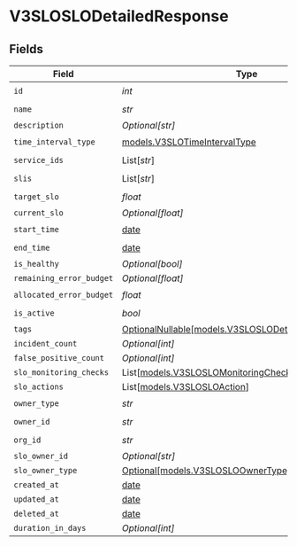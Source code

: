 # V3SLOSLODetailedResponse


## Fields

| Field                                                                                              | Type                                                                                               | Required                                                                                           | Description                                                                                        |
| -------------------------------------------------------------------------------------------------- | -------------------------------------------------------------------------------------------------- | -------------------------------------------------------------------------------------------------- | -------------------------------------------------------------------------------------------------- |
| `id`                                                                                               | *int*                                                                                              | :heavy_check_mark:                                                                                 | N/A                                                                                                |
| `name`                                                                                             | *str*                                                                                              | :heavy_check_mark:                                                                                 | N/A                                                                                                |
| `description`                                                                                      | *Optional[str]*                                                                                    | :heavy_minus_sign:                                                                                 | N/A                                                                                                |
| `time_interval_type`                                                                               | [models.V3SLOTimeIntervalType](../models/v3slotimeintervaltype.md)                                 | :heavy_check_mark:                                                                                 | N/A                                                                                                |
| `service_ids`                                                                                      | List[*str*]                                                                                        | :heavy_check_mark:                                                                                 | N/A                                                                                                |
| `slis`                                                                                             | List[*str*]                                                                                        | :heavy_check_mark:                                                                                 | N/A                                                                                                |
| `target_slo`                                                                                       | *float*                                                                                            | :heavy_check_mark:                                                                                 | N/A                                                                                                |
| `current_slo`                                                                                      | *Optional[float]*                                                                                  | :heavy_minus_sign:                                                                                 | N/A                                                                                                |
| `start_time`                                                                                       | [date](https://docs.python.org/3/library/datetime.html#date-objects)                               | :heavy_check_mark:                                                                                 | N/A                                                                                                |
| `end_time`                                                                                         | [date](https://docs.python.org/3/library/datetime.html#date-objects)                               | :heavy_check_mark:                                                                                 | N/A                                                                                                |
| `is_healthy`                                                                                       | *Optional[bool]*                                                                                   | :heavy_minus_sign:                                                                                 | N/A                                                                                                |
| `remaining_error_budget`                                                                           | *Optional[float]*                                                                                  | :heavy_minus_sign:                                                                                 | N/A                                                                                                |
| `allocated_error_budget`                                                                           | *float*                                                                                            | :heavy_check_mark:                                                                                 | N/A                                                                                                |
| `is_active`                                                                                        | *bool*                                                                                             | :heavy_check_mark:                                                                                 | N/A                                                                                                |
| `tags`                                                                                             | [OptionalNullable[models.V3SLOSLODetailedResponseTags]](../models/v3sloslodetailedresponsetags.md) | :heavy_minus_sign:                                                                                 | N/A                                                                                                |
| `incident_count`                                                                                   | *Optional[int]*                                                                                    | :heavy_minus_sign:                                                                                 | N/A                                                                                                |
| `false_positive_count`                                                                             | *Optional[int]*                                                                                    | :heavy_minus_sign:                                                                                 | N/A                                                                                                |
| `slo_monitoring_checks`                                                                            | List[[models.V3SLOSLOMonitoringCheck](../models/v3sloslomonitoringcheck.md)]                       | :heavy_minus_sign:                                                                                 | N/A                                                                                                |
| `slo_actions`                                                                                      | List[[models.V3SLOSLOAction](../models/v3slosloaction.md)]                                         | :heavy_minus_sign:                                                                                 | N/A                                                                                                |
| `owner_type`                                                                                       | *str*                                                                                              | :heavy_check_mark:                                                                                 | N/A                                                                                                |
| `owner_id`                                                                                         | *str*                                                                                              | :heavy_check_mark:                                                                                 | N/A                                                                                                |
| `org_id`                                                                                           | *str*                                                                                              | :heavy_check_mark:                                                                                 | N/A                                                                                                |
| `slo_owner_id`                                                                                     | *Optional[str]*                                                                                    | :heavy_minus_sign:                                                                                 | N/A                                                                                                |
| `slo_owner_type`                                                                                   | [Optional[models.V3SLOSLOOwnerType]](../models/v3slosloownertype.md)                               | :heavy_minus_sign:                                                                                 | N/A                                                                                                |
| `created_at`                                                                                       | [date](https://docs.python.org/3/library/datetime.html#date-objects)                               | :heavy_minus_sign:                                                                                 | N/A                                                                                                |
| `updated_at`                                                                                       | [date](https://docs.python.org/3/library/datetime.html#date-objects)                               | :heavy_minus_sign:                                                                                 | N/A                                                                                                |
| `deleted_at`                                                                                       | [date](https://docs.python.org/3/library/datetime.html#date-objects)                               | :heavy_minus_sign:                                                                                 | N/A                                                                                                |
| `duration_in_days`                                                                                 | *Optional[int]*                                                                                    | :heavy_minus_sign:                                                                                 | N/A                                                                                                |